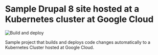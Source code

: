 # Sample Drupal 8 site hosted at a Kubernetes cluster at Google Cloud

![Build and deploy](https://github.com/juampynr/drupal8-gcloud/workflows/Build%20and%20deploy/badge.svg)

Sample project that builds and deploys code changes automatically to a Kubernetes Cluster
hosted at Google Cloud.
